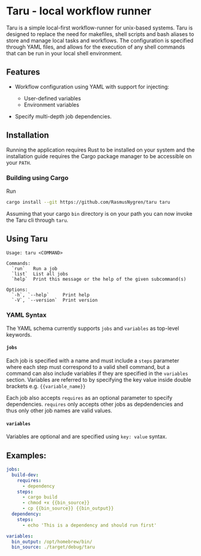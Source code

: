 # Taru - local workflow runner
Taru is a simple local-first workflow-runner for unix-based systems. 
Taru is designed to replace the need for makefiles, shell scripts and bash aliases to store and manage
local tasks and workflows.
The configuration is specified through YAML files,
and allows for the execution of any shell commands that can be run in your local shell environment.



## Features
- Workflow configuration using YAML with support for injecting:
    - User-defined variables 
    - Environment variables 

- Specify multi-depth job dependencies.

## Installation
Running the application requires Rust to be installed on your system and the 
installation guide requires the Cargo 
package manager to be accessible on your `PATH`.

### Building using Cargo
Run 
```bash
cargo install --git https://github.com/RasmusNygren/taru taru
```

Assuming that your cargo `bin` directory is on your path you
can now invoke the Taru cli through `taru`.


## Using Taru
```shell
Usage: taru <COMMAND>

Commands:
  `run`   Run a job
  `list`  List all jobs
  `help`  Print this message or the help of the given subcommand(s)

Options:
  `-h`, `--help`     Print help
  `-V`, `--version`  Print version
```

### YAML Syntax
The YAML schema currently supports `jobs` and `variables` as top-level keywords.
#### `jobs`
Each job is specified with a name and must include a `steps` parameter where each step
must correspond to a valid shell command, but a command can also include variables 
if they are specified in the `variables` section. Variables are referred to by specifying the key value 
inside double brackets e.g. `{{variable_name}}`

Each job also accepts
`requires` as an optional parameter to specify dependencies. `requires` only accepts other jobs as depdendencies
and thus only other job names are valid values.
#### `variables`
Variables are optional and are specified using 
`key: value` syntax.


## Examples:
```yaml
jobs:
  build-dev:
    requires:
      - dependency
    steps:
      - cargo build
      - chmod +x {{bin_source}}
      - cp {{bin_source}} {{bin_output}}
  dependency:
    steps:
      - echo 'This is a dependency and should run first'

variables:
  bin_output: /opt/homebrew/bin/
  bin_source: ./target/debug/taru
```


